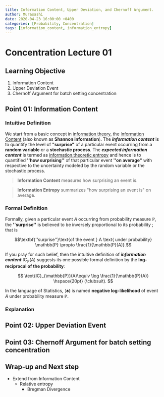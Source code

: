```yaml
---
title: Information Content, Upper Deviation, and Chernoff Argument.
author: Murasashi
date: 2020-04-23 16:00:00 +0400
categories: [Probability, Concentration] 
tags: [information_content, information_entropy]
---
```


# Concentration Lecture 01

## Learning Objective

1. Information Content
2. Upper Deviation Event
3. Chernoff Argument for batch setting concentration


## Point 01: Information Content

### Intuitive Definition
We start from a basic concept in [information theory](https://en.wikipedia.org/wiki/Information_theory "Information theory"),  the [Information Content](https://en.wikipedia.org/wiki/Information_content) (also known as **Shannon information**).  The **_information content_** is to 
quantify the level of __"surprise"__ of a particular event occurring from a __random variable__ or a __stochastic process__. The **_expected information content_** is termed as [information theoretic entropy](https://en.wikipedia.org/wiki/Entropy_(information_theory) "Entropy (information theory)") and hence is to quantified __''how surprising''__ of that particular event __''on average"__ with respective to the uncertainty modeled by the random variable or the stochastic process. 

> __Information Content__ measures how surprising an event is.

>__Information Entropy__ summarizes "how surprising an event is" on average.

### Formal Definition

Formally, given a particular event $A$ occurring from probability measure $\mathbb{P}$, the __''surprise''__ is believed to be inversely proportional to its probability ; that is 

$$\textbf{''surprise''}\text{of the event } A \text{ under probability} \mathbb{P} \propto \frac{1}{\mathbb{P}(A)}.$$

If you pray for such belief, then the intuitive definition of **_information content_** $\text{IC}_{\mathbb{P}}(A)$ suggests its ~~one possible~~  formal definition by the __log-reciprocal of the probability__:

$$
\text{IC}_{\mathbb{P}}(A)\equiv \log \frac{1}{\mathbb{P}(A)}  \hspace{20pt} (\clubsuit).
$$

In the language of Statistics, $(\clubsuit)$ is named __negative log-likelihood__ of event $A$ under probability measure $\mathbb{P}$.

### Explanation



## Point 02: Upper Deviation Event

## Point 03: Chernoff Argument for batch setting concentration



## Wrap-up and Next step

- Extend from Information Content
	+ Relative entropy
		+ Bregman Divergence

